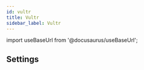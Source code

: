 ```yaml
---
id: vultr
title: Vultr
sidebar_label: Vultr
---
```


import useBaseUrl from '@docusaurus/useBaseUrl';

## Settings
